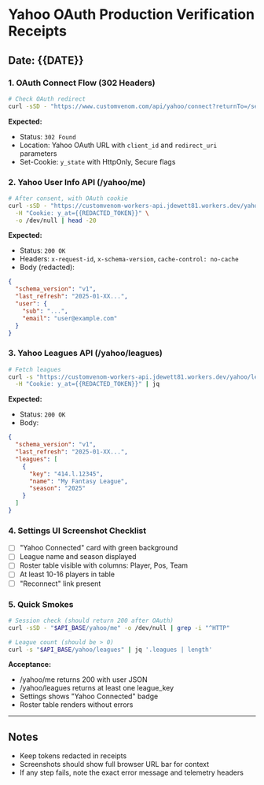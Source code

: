 # Yahoo OAuth Production Verification Receipts

## Date: {{DATE}}

### 1. OAuth Connect Flow (302 Headers)

```bash
# Check OAuth redirect
curl -sSD - "https://www.customvenom.com/api/yahoo/connect?returnTo=/settings" -o /dev/null | head -20
```

**Expected:**
- Status: `302 Found`
- Location: Yahoo OAuth URL with `client_id` and `redirect_uri` parameters
- Set-Cookie: `y_state` with HttpOnly, Secure flags

### 2. Yahoo User Info API (/yahoo/me)

```bash
# After consent, with OAuth cookie
curl -sSD - "https://customvenom-workers-api.jdewett81.workers.dev/yahoo/me" \
  -H "Cookie: y_at={{REDACTED_TOKEN}}" \
  -o /dev/null | head -20
```

**Expected:**
- Status: `200 OK`
- Headers: `x-request-id`, `x-schema-version`, `cache-control: no-cache`
- Body (redacted):
```json
{
  "schema_version": "v1",
  "last_refresh": "2025-01-XX...",
  "user": {
    "sub": "...",
    "email": "user@example.com"
  }
}
```

### 3. Yahoo Leagues API (/yahoo/leagues)

```bash
# Fetch leagues
curl -s "https://customvenom-workers-api.jdewett81.workers.dev/yahoo/leagues" \
  -H "Cookie: y_at={{REDACTED_TOKEN}}" | jq
```

**Expected:**
- Status: `200 OK`
- Body:
```json
{
  "schema_version": "v1",
  "last_refresh": "2025-01-XX...",
  "leagues": [
    {
      "key": "414.l.12345",
      "name": "My Fantasy League",
      "season": "2025"
    }
  ]
}
```

### 4. Settings UI Screenshot Checklist

- [ ] "Yahoo Connected" card with green background
- [ ] League name and season displayed
- [ ] Roster table visible with columns: Player, Pos, Team
- [ ] At least 10-16 players in table
- [ ] "Reconnect" link present

### 5. Quick Smokes

```bash
# Session check (should return 200 after OAuth)
curl -sSD - "$API_BASE/yahoo/me" -o /dev/null | grep -i "^HTTP"

# League count (should be > 0)
curl -s "$API_BASE/yahoo/leagues" | jq '.leagues | length'
```

**Acceptance:**
- /yahoo/me returns 200 with user JSON
- /yahoo/leagues returns at least one league_key
- Settings shows "Yahoo Connected" badge
- Roster table renders without errors

---

## Notes

- Keep tokens redacted in receipts
- Screenshots should show full browser URL bar for context
- If any step fails, note the exact error message and telemetry headers
